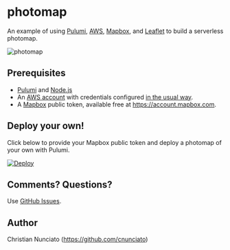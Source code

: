 # photomap

An example of using [Pulumi](https://pulumi.com/), [AWS](https://aws.amazon.com), [Mapbox](https://docs.mapbox.com/), and [Leaflet](https://leafletjs.com/) to build a serverless photomap.

![photomap](https://user-images.githubusercontent.com/274700/97764332-78111200-1acb-11eb-9cac-4f494c0a6bab.png)

## Prerequisites

* [Pulumi](https://pulumi.com/start) and [Node.js](https://nodejs.org)
* An [AWS account](https://aws.amazon.com/free/) with credentials configured [in the usual way](https://www.pulumi.com/docs/intro/cloud-providers/aws/setup/).
* A [Mapbox]() public token, available free at https://account.mapbox.com.

## Deploy your own!

Click below to provide your Mapbox public token and deploy a photomap of your own with Pulumi.

[![Deploy](https://get.pulumi.com/new/button.svg)](https://app.pulumi.com/new)

## Comments? Questions?

Use [GitHub Issues](issues).

## Author

Christian Nunciato (https://github.com/cnunciato)
